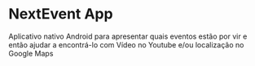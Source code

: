 # NextEvent App

Aplicativo nativo Android para apresentar quais eventos estão por vir e então ajudar a encontrá-lo com Vídeo no Youtube e/ou localização no Google Maps
